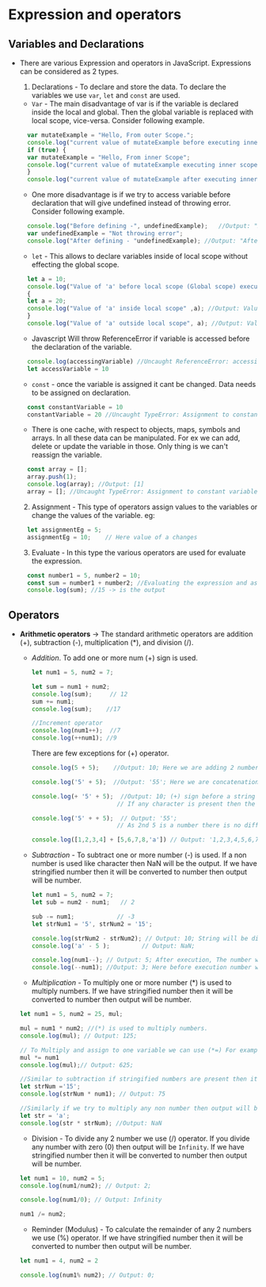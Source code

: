 # Expression and operators
## Variables and Declarations
- There are various Expression and operators in JavaScript. Expressions can be considered as 2 types.

  1. Declarations - To declare and store the data. To declare the variables we use `var`, `let` and `const` are used.

  - `Var` - The main disadvantage of var is if the variable is declared inside the local and global. Then the global variable is replaced with local scope, vice-versa. Consider following example.

  ```Javascript
    var mutateExample = "Hello, From outer Scope.";
    console.log("current value of mutateExample before executing inner scope: ", mutateExample);  //Output: current value of mutateExample: Hello, From outer Scope.
    if (true) {
    var mutateExample = "Hello, From inner Scope";
    console.log("current value of mutateExample executing inner scope:", mutateExample); // Output: current value of mutateExample executing inner scope: Hello, From inner Scope.
    }
    console.log("current value of mutateExample after executing inner scope:", mutateExample); // Output: current value of mutateExample after executing inner scope: Hello, From inner Scope.
  ```

  - One more disadvantage is if we try to access variable before declaration that will give undefined instead of throwing error. Consider following example.

  ```Javascript
    console.log("Before defining -", undefinedExample);   //Output: "Before defining - undefined".
    var undefinedExample = "Not throwing error";
    console.log("After defining - "undefinedExample); //Output: "After defining - Not throwing error"
  ```

  - `let` - This allows to declare variables inside of local scope without effecting the global scope.

  ```Javascript
    let a = 10;
    console.log("Value of 'a' before local scope (Global scope) execution", a); //Output: Value of 'a' before local scope (Global scope) execution 10
    {
    let a = 20;
    console.log("Value of 'a' inside local scope" ,a); //Output: Value of 'a' inside local scope 20
    }
    console.log("Value of 'a' outside local scope", a); //Output: Value of 'a' outside local scope 10
  ```

  - Javascript Will throw ReferenceError if variable is accessed before the declaration of the variable.

  ```javascript
    console.log(accessingVariable) //Uncaught ReferenceError: accessingVariable is not defined
    let accessVariable = 10
  ```

  - `const` - once the variable is assigned it cant be changed. Data needs to be assigned on declaration.
  ```javascript
    const constantVariable = 10
    constantVariable = 20 //Uncaught TypeError: Assignment to constant variable.
  ```
  - There is one cache, with respect to objects, maps, symbols and arrays. In all these data can be manipulated. For ex we can add, delete or update the variable in those. Only thing is we can't reassign the variable.

  ```javascript
    const array = [];
    array.push(1);
    console.log(array); //Output: [1]
    array = []; //Uncaught TypeError: Assignment to constant variable
  ```

  2. Assignment - This type of operators assign values to the variables or change the values of the variable.
  eg:

  ```javascript
    let assignmentEg = 5;
    assignmentEg = 10;    // Here value of a changes
  ```

  3. Evaluate - In this type the various operators are used for evaluate the expression.

  ```JavaScript
    const number1 = 5, number2 = 10;
    const sum = number1 + number2; //Evaluating the expression and assigning the value
    console.log(sum); //15 -> is the output
  ```


## Operators
- **Arithmetic operators** -> The standard arithmetic operators are addition (+), subtraction (-), multiplication (\*), and division (/).

  - *Addition*. To add one or more num (+) sign is used.

    ```JavaScript
    let num1 = 5, num2 = 7;

    let sum = num1 + num2;
    console.log(sum);     // 12
    sum += num1;
    console.log(sum);    //17

    //Increment operator
    console.log(num1++);  //7
    console.log(++num1); //9
    ```

    There are few exceptions for (+) operator.

    ```Javascript
    console.log(5 + 5);    //Output: 10; Here we are adding 2 number.

    console.log('5' + 5);  //Output: '55'; Here we are concatenation a number with string resulting a string.

    console.log(+ '5' + 5);  //Output: 10; (+) sign before a string will try to convert a string to a number,
                            // If any character is present then the resulting value will be NaN.

    console.log('5' + + 5);  // Output: '55';
                            // As 2nd 5 is a number there is no difference so the resulting value will be string.

    console.log([1,2,3,4] + [5,6,7,8,'a']) // Output: '1,2,3,4,5,6,7,8,a'; It will concatenate string
    ```

  - *Subtraction* - To subtract one or more number (-) is used. If a non number is used like character then NaN will be the output.
  If we have stringified number then it will be converted to number then output will be number.
    ```JavaScript
    let num1 = 5, num2 = 7;
    let sub = num2 - num1;   // 2

    sub -= num1;            // -3
    let strNum1 = '5', strNum2 = '15';

    console.log(strNum2 - strNum2); // Output: 10; String will be directly converted to number here.
    console.log('a' - 5 );         // Output: NaN;

    console.log(num1--); // Output: 5; After execution, The number will be reduced by 1.
    console.log(--num1); //Output: 3; Here before execution number will be reduced by 1

    ```

  - *Multiplication* - To multiply one or more number (\*) is used to multiply numbers.
  If we have stringified number then it will be converted to number then output will be number.
  ```JavaScript
  let num1 = 5, num2 = 25, mul;

  mul = num1 * num2; //(*) is used to multiply numbers.
  console.log(mul); // Output: 125;

  // To Multiply and assign to one variable we can use (*=) For example.
  mul *= num1
  console.log(mul);// Output: 625;

  //Similar to subtraction if stringified numbers are present then it will be automatically converted to number.
  let strNum ='15';
  console.log(strNum * num1); // Output: 75

  //Similarly if we try to multiply any non number then output will be NaN. Eg.
  let str = 'a';
  console.log(str * strNum); //Output: NaN
  ```

  - Division - To divide any 2 number we use (/) operator.
  If you divide any number with zero (0) then output will be `Infinity`.
  If we have stringified number then it will be converted to number then output will be number.

  ```javascript
  let num1 = 10, num2 = 5;
  console.log(num1/num2); // Output: 2;

  console.log(num1/0); // Output: Infinity

  num1 /= num2;
  ```

  - Reminder (Modulus) - To calculate the remainder of any 2 numbers we use (%) operator.
  If we have stringified number then it will be converted to number then output will be number.

  ```Javascript
  let num1 = 4, num2 = 2

  console.log(num1% num2); // Output: 0;
  ```